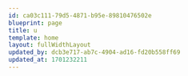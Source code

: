 ```yaml
---
id: ca03c111-79d5-4871-b95e-89810476502e
blueprint: page
title: u
template: home
layout: fullWidthLayout
updated_by: dcb3e717-ab7c-4904-ad16-fd20b558ff69
updated_at: 1701232211
---
```

